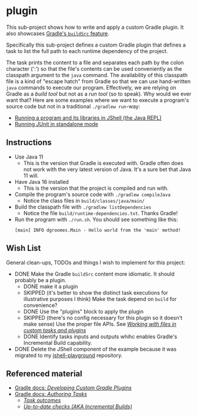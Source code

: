 # plugin

This sub-project shows how to write and apply a custom Gradle plugin. It also showcases [Gradle's `buildSrc` feature](https://docs.gradle.org/current/userguide/organizing_gradle_projects.html#sec:build_sources).

Specifically this sub-project defines a custom Gradle plugin that defines a task to list the full path to each runtime
dependency of the project.

The task prints the content to a file and separates each path by the colon character (':') so that the file's contents can
be used conveniently as the classpath argument to the `java` command. The availability of this classpath file is a kind
of "escape hatch" from Gradle so that we can use hand-written `java` commands to execute our program. Effectively, we are
relying on Gradle as a *build tool* but not as a *run tool* (so to speak). Why would we ever want that? Here are some
examples where we want to execute a program's source code but not in a traditional `./gradlew run`-way:
* [Running a program and its libraries in JShell (the Java REPL)](https://github.com/dgroomes/jshell-playground/tree/main/with-gradle)
* [Running JUnit in standalone mode](https://github.com/dgroomes/junit-playground)

## Instructions

* Use Java 11
  * This is the version that Gradle is executed with. Gradle often does not work with the very latest version of Java.
    It's a sure bet that Java 11 will.
* Have Java 16 installed
  * This is the version that the project is compiled and run with. 
* Compile the program's source code with `./gradlew compileJava`
  * Notice the class files in `build/classes/java/main/`
* Build the classpath file with `./gradlew listDependencies`
  * Notice the file `build/runtime-dependencies.txt`. Thanks Gradle!
* Run the program with `./run.sh`. You should see something like this:
    ```
    [main] INFO dgroomes.Main - Hello world from the 'main' method!
    ```

## Wish List

General clean-ups, TODOs and things I wish to implement for this project:

* DONE Make the Gradle `buildSrc` content more idiomatic. It should probably be a plugin.
  * DONE make it a plugin
  * SKIPPED (it's better to show the distinct task executions for illustrative purposes I think) Make the task depend on `build` for convenience?
  * DONE Use the "plugins" block to apply the plugin
  * SKIPPED (there's no config necessary for this plugin so it doesn't make sense) Use the proper file APIs. See [*Working with files in custom tasks and plugins*](https://docs.gradle.org/current/userguide/custom_plugins.html#sec:working_with_files_in_custom_tasks_and_plugins)
  * DONE Identify tasks inputs and outputs whihc enables Gradle's Incremental Build capability.
* DONE Delete the JShell component of the example because it was migrated to my [jshell-playground](https://github.com/dgroomes/jshell-playground/tree/main/with-gradle)
  repository.

## Referenced material

* [Gradle docs: *Developing Custom Gradle Plugins*](https://docs.gradle.org/current/userguide/custom_plugins.html)
* [Gradle docs: *Authoring Tasks*](https://docs.gradle.org/current/userguide/more_about_tasks.html)
  * [*Task outcomes*](https://docs.gradle.org/current/userguide/more_about_tasks.html#sec:task_outcomes)
  * [*Up-to-date checks (AKA Incremental Builds)*](https://docs.gradle.org/current/userguide/more_about_tasks.html#sec:up_to_date_checks)
